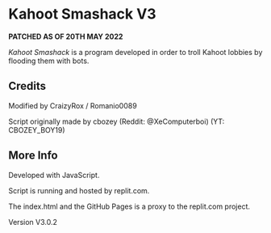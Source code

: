 # Kahoot Smashack V3

**PATCHED AS OF 20TH MAY 2022**

*Kahoot Smashack* is a program developed in order to troll Kahoot lobbies by flooding them with bots.

## Credits

Modified by CraizyRox / Romanio0089

Script originally made by cbozey (Reddit: @XeComputerboi) (YT: CBOZEY_BOY19)

## More Info

Developed with JavaScript.

Script is running and hosted by replit.com.

The index.html and the GitHub Pages is a proxy to the replit.com project.

Version V3.0.2
